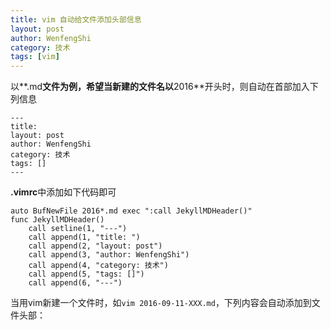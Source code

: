 ```yaml
---
title: vim 自动给文件添加头部信息
layout: post
author: WenfengShi
category: 技术
tags: [vim]
---
```


以**.md**文件为例，希望当新建的文件名以**2016**开头时，则自动在首部加入下列信息

```
---
title: 
layout: post
author: WenfengShi
category: 技术
tags: []
---
```


**.vimrc**中添加如下代码即可

```vim
auto BufNewFile 2016*.md exec ":call JekyllMDHeader()"
func JekyllMDHeader()
    call setline(1, "---")
    call append(1, "title: ")
    call append(2, "layout: post")
    call append(3, "author: WenfengShi")
    call append(4, "category: 技术")
    call append(5, "tags: []")
    call append(6, "---")
```

当用vim新建一个文件时，如`vim 2016-09-11-XXX.md`，下列内容会自动添加到文件头部：



